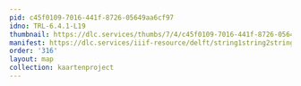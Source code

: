 ```yaml
---
pid: c45f0109-7016-441f-8726-05649aa6cf97
idno: TRL-6.4.1-L19
thumbnail: https://dlc.services/thumbs/7/4/c45f0109-7016-441f-8726-05649aa6cf97/full/400,339/0/default.jpg
manifest: https://dlc.services/iiif-resource/delft/string1string2string3/kaartenproject-2007/TRL-6.4.1-L19
order: '316'
layout: map
collection: kaartenproject
---
```

